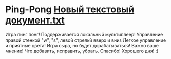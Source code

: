 # Ping-Pong [Новый текстовый документ.txt](https://github.com/K1llkae/Ping-Pong/files/8560041/default.txt)
Игра пинг понг!
Поддерживается локальный мультиплеер!
Управление правой стенкой "w", "s", левой стрелкй вверх и вниз
Легкое управление и приятные цвета!
Игра сыра, но будет дорабатываться!
Важно ваше мнение! Что добавить, исправить, убрать.
Спасибо! Хорошего дня! :)
